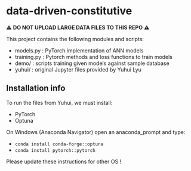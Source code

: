 # data-driven-constitutive

:warning: **DO NOT UPLOAD LARGE DATA FILES TO THIS REPO** :warning:

This project contains the following modules and scripts:

- models.py : PyTorch implementation of ANN models
- training.py : Pytorch methods and loss functions to train models
- demo/ : scripts training given models against sample database
- yuhui/ : original Jupyter files provided by Yuhui Lyu

## Installation info

To run the files from Yuhui, we must install:
- PyTorch
- Optuna

On Windows (Anaconda Navigator) open an anaconda_prompt and type:
- `conda install conda-forge::optuna`
- `conda install pytorch::pytorch`

Please update these instructions for other OS !
